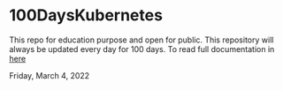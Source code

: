 # 100DaysKubernetes
This repo for education purpose and open for public. This repository will always be updated every day for 100 days.
To read full documentation in [here](https://zleetch.notion.site/100DaysKubernetes-09b9a92a0cde45d797557b3056dcc895)

Friday, March 4, 2022
